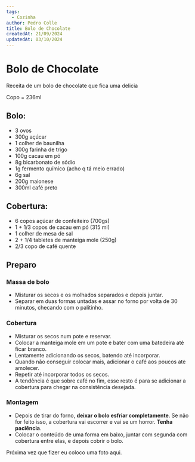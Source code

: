 ```yaml
---
tags:
  - Cozinha
author: Pedro Colle
title: Bolo de Chocolate
createdAt: 21/09/2024
updatedAt: 03/10/2024
---
```

# Bolo de Chocolate

Receita de um bolo de chocolate que fica uma delicia

Copo = 236ml

## Bolo:

- 3 ovos
- 300g açúcar
- 1 colher de baunilha 
- 300g farinha de trigo
- 100g cacau em pó
- 8g bicarbonato de sódio
- 1g fermento químico (acho q tá meio errado)
- 6g sal
- 200g maionese
- 300ml café preto
## Cobertura:

- 6 copos açúcar de confeiteiro (700gs)
- 1 + 1/3 copos de cacau em pó (315 ml)
- 1 colher de mesa de sal
- 2 + 1/4 tabletes de manteiga mole (250g)
- 2/3 copo de café quente


## Preparo
### Massa de bolo
- Misturar os secos e os molhados separados e depois juntar.
- Separar em duas formas untadas e assar no forno por volta de 30 minutos, checando com o palitinho.
### Cobertura
- Misturar os secos num pote e reservar.
- Colocar a manteiga mole em um pote e bater com uma batedeira até ficar branco. 
- Lentamente adicionando os secos, batendo até incorporar.
- Quando não conseguir colocar mais, adicionar o café aos poucos ate amolecer.
- Repetir até incorporar todos os secos.
- A tendência é que sobre café no fim, esse resto é para se adicionar a cobertura para chegar na consistência desejada.

### Montagem
- Depois de tirar do forno, **deixar o bolo esfriar completamente**. Se não for feito isso, a cobertura vai escorrer e vai se um horror. **Tenha paciência**.
- Colocar o conteúdo de uma forma em baixo, juntar com segunda com cobertura entre elas, e depois cobrir o bolo.



Próxima vez que fizer eu coloco uma foto aqui.